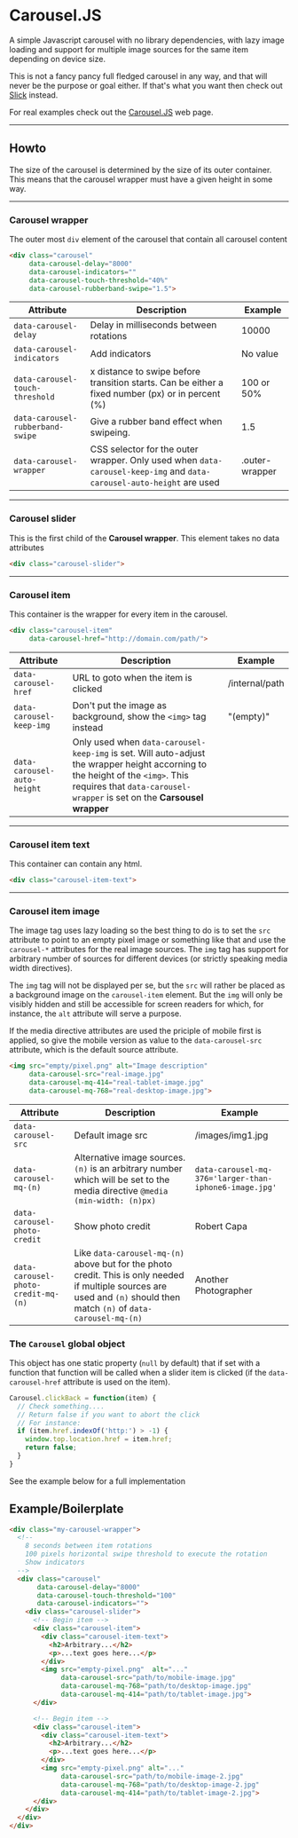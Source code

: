 # Carousel.JS
<!-- catch -->
A simple Javascript carousel with no library dependencies, with lazy image loading and support for multiple image sources for the same item depending on device size.

This is not a fancy pancy full fledged carousel in any way, and that will never
be the purpose or goal either. If that's what you want then check out [Slick](http://kenwheeler.github.io/slick/) instead.
<!-- endcatch -->

For real examples check out the [Carousel.JS](https://poppa.github.io/carousel-js/)
web page.

<!-- catch -->
---

## Howto

The size of the carousel is determined by the size of its outer container. This means
that the carousel wrapper must have a given height in some way.

---

<!-- endcatch -->
<!-- catch(table)-->

### Carousel wrapper

The outer most `div` element of the carousel that contain all carousel content

```html
<div class="carousel"
     data-carousel-delay="8000"
     data-carousel-indicators=""
     data-carousel-touch-threshold="40%"
     data-carousel-rubberband-swipe="1.5">
```

| Attribute                        | Description                                  | Example  |
| -------------------------------- | -------------------------------------------- | -------- |
| `data-carousel-delay`            | Delay in milliseconds between rotations      | 10000    |
| `data-carousel-indicators`       | Add indicators                               | No value |
| `data-carousel-touch-threshold`  | x distance to swipe before transition starts. Can be either a fixed number (px) or in percent (%) | 100 or 50%      |
| `data-carousel-rubberband-swipe` | Give a rubber band effect when swipeing.     | 1.5      |
| `data-carousel-wrapper`          | CSS selector for the outer wrapper. Only used when `data-carousel-keep-img` and `data-carousel-auto-height` are used | .outer-wrapper |
---

### Carousel slider

This is the first child of the **Carousel wrapper**. This element takes no data attributes

```html
<div class="carousel-slider">
```

---

### Carousel item

This container is the wrapper for every item in the carousel.

```html
<div class="carousel-item"
     data-carousel-href="http://domain.com/path/">
```

| Attribute                       | Description                                  | Example        |
| ------------------------------- | -------------------------------------------- | -------------- |
| `data-carousel-href`            | URL to goto when the item is clicked         | /internal/path |
| `data-carousel-keep-img`        | Don't put the image as background, show the `<img>` tag instead | "(empty)" |
| `data-carousel-auto-height`     | Only used when `data-carousel-keep-img` is set. Will auto-adjust the wrapper height accorning to the height of the `<img>`. This requires that `data-carousel-wrapper` is set on the **Carsousel wrapper** |

---

### Carousel item text

This container can contain any html.

```html
<div class="carousel-item-text">
```

---

### Carousel item image

The image tag uses lazy loading so the best thing to do is to set the `src`
attribute to point to an empty pixel image or something like that and use
the `carousel-*` attributes for the real image sources. The `img` tag has support
for arbitrary number of sources for different devices (or strictly speaking
media width directives).

The `img` tag will not be displayed per se, but the `src` will rather be placed
as a background image on the `carousel-item` element. But the `img` will only be
visibly hidden and still be accessible for screen readers for which, for
instance, the `alt` attribute will serve a purpose.

If the media directive attributes are used the priciple of mobile first is applied,
so give the mobile version as value to the `data-carousel-src` attribute, which is
the default source attribute.

```html
<img src="empty/pixel.png" alt="Image description"
     data-carousel-src="real-image.jpg"
     data-carousel-mq-414="real-tablet-image.jpg"
     data-carousel-mq-768="real-desktop-image.jpg">
```

| Attribute                       | Description                                  | Example          |
| ------------------------------- | -------------------------------------------- | ---------------- |
| `data-carousel-src`             | Default image src                            | /images/img1.jpg |
| `data-carousel-mq-(n)`          | Alternative image sources. `(n)` is an arbitrary number which will be set to the media directive `@media (min-width: (n)px)`                            | `data-carousel-mq-376='larger-than-iphone6-image.jpg'` |
| `data-carousel-photo-credit`    | Show photo credit                            | Robert Capa      |
| `data-carousel-photo-credit-mq-(n)` | Like `data-carousel-mq-(n)` above but for the photo credit. This is only needed if multiple sources are used and `(n)` should then match `(n)` of `data-carousel-mq-(n)` | Another Photographer |

### The `Carousel` global object

This object has one static property (`null` by default) that if set with a
function that function will be called when a slider item is clicked (if the
`data-carousel-href` attribute is used on the item).

```js
Carousel.clickBack = function(item) {
  // Check something....
  // Return false if you want to abort the click
  // For instance:
  if (item.href.indexOf('http:') > -1) {
    window.top.location.href = item.href;
    return false;
  }
}
```

<!-- endcatch -->

See the example below for a full implementation

## Example/Boilerplate

```html
<div class="my-carousel-wrapper">
  <!--
    8 seconds between item rotations
    100 pixels horizontal swipe threshold to execute the rotation
    Show indicators
  -->
  <div class="carousel"
       data-carousel-delay="8000"
       data-carousel-touch-threshold="100"
       data-carousel-indicators="">
    <div class="carousel-slider">
      <!-- Begin item -->
      <div class="carousel-item">
        <div class="carousel-item-text">
          <h2>Arbitrary...</h2>
          <p>...text goes here...</p>
        </div>
        <img src="empty-pixel.png"  alt="..."
             data-carousel-src="path/to/mobile-image.jpg"
             data-carousel-mq-768="path/to/desktop-image.jpg"
             data-carousel-mq-414="path/to/tablet-image.jpg">
      </div>

      <!-- Begin item -->
      <div class="carousel-item">
        <div class="carousel-item-text">
          <h2>Arbitrary...</h2>
          <p>...text goes here...</p>
        </div>
        <img src="empty-pixel.png" alt="..."
             data-carousel-src="path/to/mobile-image-2.jpg"
             data-carousel-mq-768="path/to/desktop-image-2.jpg"
             data-carousel-mq-414="path/to/tablet-image-2.jpg">
      </div>
    </div>
  </div>
</div>
```
